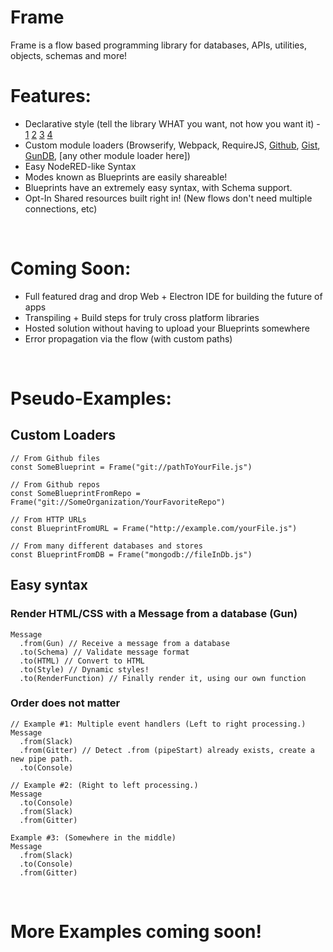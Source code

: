# Frame
Frame is a flow based programming library for databases, APIs, utilities, objects, schemas and more!

# Features:
- Declarative style (tell the library WHAT you want, not how you want it) - [1](https://codeburst.io/declarative-vs-imperative-programming-a8a7c93d9ad2) [2](http://latentflip.com/imperative-vs-declarative) [3](https://stackoverflow.com/a/39561818) [4](https://tylermcginnis.com/imperative-vs-declarative-programming/)
- Custom module loaders (Browserify, Webpack, RequireJS, [Github](https://github.com), [Gist](https://gist.github.com), [GunDB](https://github.com/gundb/gun), [any other module loader here])
- Easy NodeRED-like Syntax
- Modes known as Blueprints are easily shareable!
- Blueprints have an extremely easy syntax, with Schema support.
- Opt-In Shared resources built right in! (New flows don't need multiple connections, etc)

<br>

# Coming Soon:
- Full featured drag and drop Web + Electron IDE for building the future of apps
- Transpiling + Build steps for truly cross platform libraries
- Hosted solution without having to upload your Blueprints somewhere
- Error propagation via the flow (with custom paths)

<br>

# Pseudo-Examples:
## Custom Loaders ##

```
// From Github files
const SomeBlueprint = Frame("git://pathToYourFile.js")

// From Github repos
const SomeBlueprintFromRepo = Frame("git://SomeOrganization/YourFavoriteRepo")

// From HTTP URLs
const BlueprintFromURL = Frame("http://example.com/yourFile.js")

// From many different databases and stores
const BlueprintFromDB = Frame("mongodb://fileInDb.js")
```

## Easy syntax ##
### Render HTML/CSS with a Message from a database (Gun) ###

```
Message
  .from(Gun) // Receive a message from a database
  .to(Schema) // Validate message format
  .to(HTML) // Convert to HTML
  .to(Style) // Dynamic styles!
  .to(RenderFunction) // Finally render it, using our own function
```

### Order does not matter ###

```
// Example #1: Multiple event handlers (Left to right processing.)
Message
  .from(Slack)
  .from(Gitter) // Detect .from (pipeStart) already exists, create a new pipe path.
  .to(Console)

// Example #2: (Right to left processing.)
Message
  .to(Console)
  .from(Slack)
  .from(Gitter)

Example #3: (Somewhere in the middle)
Message
  .from(Slack)
  .to(Console)
  .from(Gitter)
```

<br>

# More Examples coming soon! #
